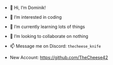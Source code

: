 - 👋 Hi, I’m Dominik!
- 👀 I’m interested in coding
- 🌱 I’m currently learning lots of things
- 💞️ I’m looking to collaborate on nothing
- 📫 Message me on Discord: `thecheese_knife`

- New Account: https://github.com/TheCheese42
